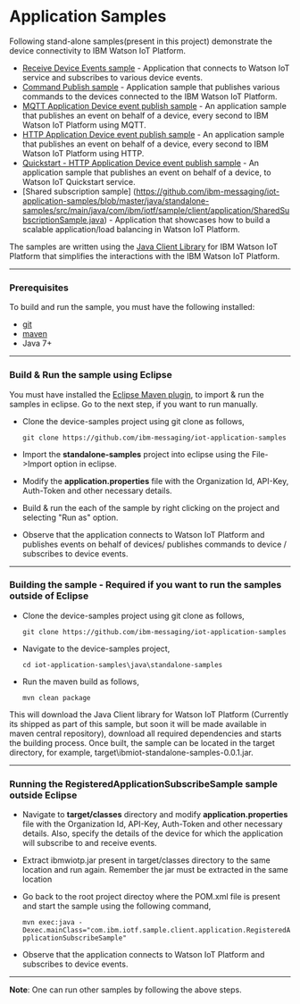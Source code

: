 Application Samples
============================================

Following stand-alone samples(present in this project) demonstrate the device connectivity to IBM Watson IoT Platform.

* [Receive Device Events sample](https://github.com/ibm-messaging/iot-application-samples/blob/master/java/standalone-samples/src/main/java/com/ibm/iotf/sample/client/application/RegisteredApplicationSubscribeSample.java) - Application that connects to Watson IoT service and subscribes to various device events.
* [Command Publish sample](https://github.com/ibm-messaging/iot-application-samples/blob/master/java/standalone-samples/src/main/java/com/ibm/iotf/sample/client/application/RegisteredApplicationCommandPublish.java) - Application sample that publishes various commands to the devices connected to the IBM Watson IoT Platform.
* [MQTT Application Device event publish sample](https://github.com/ibm-messaging/iot-application-samples/blob/master/java/standalone-samples/src/main/java/com/ibm/iotf/sample/client/application/MQTTApplicationDeviceEventPublish.java) - An application sample that publishes an event on behalf of a device, every second to IBM Watson IoT Platform using MQTT.
* [HTTP Application Device event publish sample](https://github.com/ibm-messaging/iot-application-samples/blob/master/java/standalone-samples/src/main/java/com/ibm/iotf/sample/client/application/HttpApplicationDeviceEventPublish.java) - An application sample that publishes an event on behalf of a device, every second to IBM Watson IoT Platform using HTTP.
* [Quickstart - HTTP Application Device event publish sample](https://github.com/ibm-messaging/iot-application-samples/blob/master/java/standalone-samples/src/main/java/com/ibm/iotf/sample/client/application/QuickstartMQTTApplicationDeviceEventPublish.java) - An application sample that publishes an event on behalf of a device, to Watson IoT Quickstart service.
* [Shared subscription sample] (https://github.com/ibm-messaging/iot-application-samples/blob/master/java/standalone-samples/src/main/java/com/ibm/iotf/sample/client/application/SharedSubscriptionSample.java) - Application that showcases how to build a scalable application/load balancing in Watson IoT Platform.

The samples are written using the [Java Client Library](https://github.com/ibm-messaging/iot-java) for IBM Watson IoT Platform that simplifies the interactions with the IBM Watson IoT Platform.

----

### Prerequisites
To build and run the sample, you must have the following installed:

* [git](https://git-scm.com/)
* [maven](https://maven.apache.org/download.cgi)
* Java 7+

----

### Build & Run the sample using Eclipse

You must have installed the [Eclipse Maven plugin](http://www.eclipse.org/m2e/), to import & run the samples in eclipse. Go to the next step, if you want to run manually.

* Clone the device-samples project using git clone as follows,

    `git clone https://github.com/ibm-messaging/iot-application-samples`
    
* Import the **standalone-samples** project into eclipse using the File->Import option in eclipse.

* Modify the **application.properties** file with the Organization Id, API-Key, Auth-Token and other necessary details.

* Build & run the each of the sample by right clicking on the project and selecting "Run as" option.

* Observe that the application connects to Watson IoT Platform and publishes events on behalf of devices/ publishes commands to device / subscribes to device events.

----

### Building the sample - Required if you want to run the samples outside of Eclipse

* Clone the device-samples project using git clone as follows,
   
    `git clone https://github.com/ibm-messaging/iot-application-samples`
    
* Navigate to the device-samples project, 

    `cd iot-application-samples\java\standalone-samples`
    
* Run the maven build as follows,

    `mvn clean package`
    
This will download the Java Client library for Watson IoT Platform (Currently its shipped as part of this sample, but soon it will be made available in maven central repository), download all required dependencies and starts the building process. Once built, the sample can be located in the target directory, for example, target\ibmiot-standalone-samples-0.0.1.jar.

----


### Running the RegisteredApplicationSubscribeSample sample outside Eclipse

* Navigate to **target/classes** directory and modify **application.properties** file with the Organization Id, API-Key, Auth-Token and other necessary details. Also, specify the details of the device for which the application will subscribe to and receive events.

* Extract ibmwiotp.jar present in target/classes directory to the same location and run again. Remember the jar must be extracted in the same location

* Go back to the root project directoy where the POM.xml file is present and start the sample using the following command,

    `mvn exec:java -Dexec.mainClass="com.ibm.iotf.sample.client.application.RegisteredApplicationSubscribeSample"`

* Observe that the application connects to Watson IoT Platform and subscribes to device events.

----

**Note**: One can run other samples by following the above steps.
